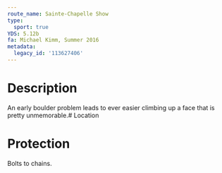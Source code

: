 ```yaml
---
route_name: Sainte-Chapelle Show
type:
  sport: true
YDS: 5.12b
fa: Michael Kimm, Summer 2016
metadata:
  legacy_id: '113627406'
---
```

# Description
An early boulder problem leads to ever easier climbing up a face that is pretty unmemorable.# Location
# Protection
Bolts to chains.